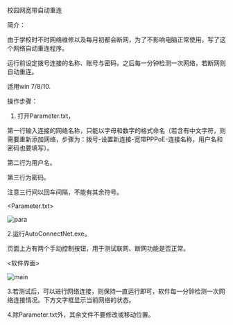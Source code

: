 校园网宽带自动重连

简介：

由于学校时不时网络维修以及每月初都会断网，为了不影响电脑正常使用，写了这个网络自动重连程序。

运行前设定拨号连接的名称、账号与密码，之后每一分钟检测一次网络，若断网则自动重连。

适用win 7/8/10.

操作步骤：

1. 打开Parameter.txt，

第一行输入连接的网络名称，只能以字母和数字的格式命名（若含有中文字符，则需要重新添加网络，步骤为：拨号-设置新连接-宽带PPPoE-连接名称，用户名和密码也要填写）。

第二行为用户名。

第三行为密码。

注意三行间以回车间隔，不能有其余符号。

<Parameter.txt>

![para](https://user-images.githubusercontent.com/29699528/124372643-60bf9f80-dcbe-11eb-87ab-1675bc3fd445.png)

2.运行AutoConnectNet.exe。

页面上方有两个手动控制按钮，用于测试联网、断网功能是否正常。

<软件界面>

![main](https://user-images.githubusercontent.com/29699528/124372655-7a60e700-dcbe-11eb-8852-45777156d8fa.png)
  
  
3.若测试后，可以进行网络连接，则保持一直运行即可，软件每一分钟检测一次网络连接情况。下方文字框显示当前网络的状态。

4.除Parameter.txt外，其余文件不要修改或移动位置。






